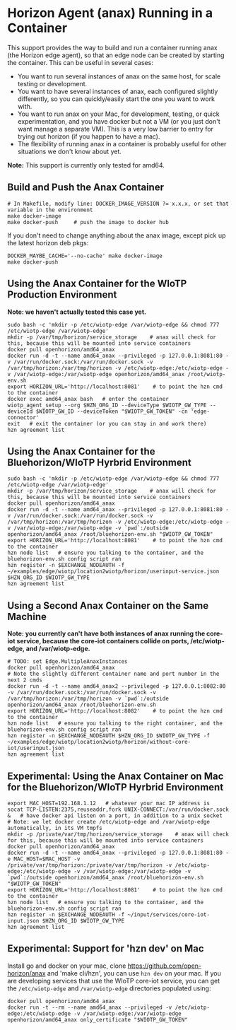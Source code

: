 # Horizon Agent (anax) Running in a Container

This support provides the way to build and run a container running anax (the Horizon edge agent), so that an edge node can be created by starting the container. This can be useful in several cases:
- You want to run several instances of anax on the same host, for scale testing or development.
- You want to have several instances of anax, each configured slightly differently, so you can quickly/easily start the one you want to work with.
- You want to run anax on your Mac, for development, testing, or quick experimentation, and you have docker but not a VM (or you just don't want manage a separate VM). This is a very low barrier to entry for trying out horizon (if you happen to have a mac).
- The flexibility of running anax in a container is probably useful for other situations we don't know about yet.

**Note:** This support is currently only tested for amd64.

## Build and Push the Anax Container

```
# In Makefile, modify line: DOCKER_IMAGE_VERSION ?= x.x.x, or set that variable in the environment
make docker-image
make docker-push     # push the image to docker hub
```

If you don't need to change anything about the anax image, except pick up the latest horizon deb pkgs:

```
DOCKER_MAYBE_CACHE='--no-cache' make docker-image
make docker-push
```

## Using the Anax Container for the WIoTP Production Environment

**Note: we haven't actually tested this case yet.**

```
sudo bash -c 'mkdir -p /etc/wiotp-edge /var/wiotp-edge && chmod 777 /etc/wiotp-edge /var/wiotp-edge'
mkdir -p /var/tmp/horizon/service_storage    # anax will check for this, because this will be mounted into service containers
docker pull openhorizon/amd64_anax
docker run -d -t --name amd64_anax --privileged -p 127.0.0.1:8081:80 -v /var/run/docker.sock:/var/run/docker.sock -v /var/tmp/horizon:/var/tmp/horizon -v /etc/wiotp-edge:/etc/wiotp-edge -v /var/wiotp-edge:/var/wiotp-edge openhorizon/amd64_anax /root/wiotp-env.sh
export HORIZON_URL='http://localhost:8081'    # to point the hzn cmd to the container
docker exec amd64_anax bash   # enter the container
wiotp_agent_setup --org $HZN_ORG_ID --deviceType $WIOTP_GW_TYPE --deviceId $WIOTP_GW_ID --deviceToken "$WIOTP_GW_TOKEN" -cn 'edge-connector'
exit   # exit the container (or you can stay in and work there)
hzn agreement list
```

## Using the Anax Container for the Bluehorizon/WIoTP Hyrbrid Environment

```
sudo bash -c 'mkdir -p /etc/wiotp-edge /var/wiotp-edge && chmod 777 /etc/wiotp-edge /var/wiotp-edge'
mkdir -p /var/tmp/horizon/service_storage    # anax will check for this, because this will be mounted into service containers
docker pull openhorizon/amd64_anax
docker run -d -t --name amd64_anax --privileged -p 127.0.0.1:8081:80 -v /var/run/docker.sock:/var/run/docker.sock -v /var/tmp/horizon:/var/tmp/horizon -v /etc/wiotp-edge:/etc/wiotp-edge -v /var/wiotp-edge:/var/wiotp-edge -v `pwd`:/outside openhorizon/amd64_anax /root/bluehorizon-env.sh "$WIOTP_GW_TOKEN"
export HORIZON_URL='http://localhost:8081'    # to point the hzn cmd to the container
hzn node list   # ensure you talking to the container, and the bluehorizon-env.sh config script ran
hzn register -n $EXCHANGE_NODEAUTH -f ~/examples/edge/wiotp/location2wiotp/horizon/userinput-service.json $HZN_ORG_ID $WIOTP_GW_TYPE
hzn agreement list
```

## Using a Second Anax Container on the Same Machine

**Note: you currently can't have both instances of anax running the core-iot service, because the core-iot containers collide on ports, /etc/wiotp-edge, and /var/wiotp-edge.**

```
# TODO: set Edge.MultipleAnaxInstances
docker pull openhorizon/amd64_anax
# Note the slightly different container name and port number in the next 2 cmds
docker run -d -t --name amd64_anax2 --privileged -p 127.0.0.1:8082:80 -v /var/run/docker.sock:/var/run/docker.sock -v /var/tmp/horizon:/var/tmp/horizon -v `pwd`:/outside openhorizon/amd64_anax /root/bluehorizon-env.sh
export HORIZON_URL='http://localhost:8082'    # to point the hzn cmd to the container
hzn node list   # ensure you talking to the right container, and the bluehorizon-env.sh config script ran
hzn register -n $EXCHANGE_NODEAUTH $HZN_ORG_ID $WIOTP_GW_TYPE -f ~/examples/edge/wiotp/location2wiotp/horizon/without-core-iot/userinput.json
hzn agreement list
```

## Experimental: Using the Anax Container on Mac for the Bluehorizon/WIoTP Hyrbrid Environment

```
export MAC_HOST=192.168.1.12   # whatever your mac IP address is
socat TCP-LISTEN:2375,reuseaddr,fork UNIX-CONNECT:/var/run/docker.sock &   # have docker api listen on a port, in addition to a unix socket
# Note: we let docker create /etc/wiotp-edge and /var/wiotp-edge automatically, in its VM tmpfs
mkdir -p /private/var/tmp/horizon/service_storage    # anax will check for this, because this will be mounted into service containers
docker pull openhorizon/amd64_anax
docker run -d -t --name amd64_anax --privileged -p 127.0.0.1:8081:80 -e MAC_HOST=$MAC_HOST -v /private/var/tmp/horizon:/private/var/tmp/horizon -v /etc/wiotp-edge:/etc/wiotp-edge -v /var/wiotp-edge:/var/wiotp-edge -v `pwd`:/outside openhorizon/amd64_anax /root/bluehorizon-env.sh "$WIOTP_GW_TOKEN"
export HORIZON_URL='http://localhost:8081'    # to point the hzn cmd to the container
hzn node list   # ensure you talking to the container, and the bluehorizon-env.sh config script ran
hzn register -n $EXCHANGE_NODEAUTH -f ~/input/services/core-iot-input.json $HZN_ORG_ID $WIOTP_GW_TYPE
hzn agreement list
```

## Experimental: Support for 'hzn dev' on Mac

Install go and docker on your mac, clone https://github.com/open-horizon/anax and 'make cli/hzn', you can use `hzn dev` on your mac. If you are developing services that use the WIoTP core-iot service, you can get the `/etc/wiotp-edge` and `/var/wiotp-edge` directories populated using:
```
docker pull openhorizon/amd64_anax
docker run -t --rm --name amd64_anax --privileged -v /etc/wiotp-edge:/etc/wiotp-edge -v /var/wiotp-edge:/var/wiotp-edge openhorizon/amd64_anax only_certificate "$WIOTP_GW_TOKEN"
```
